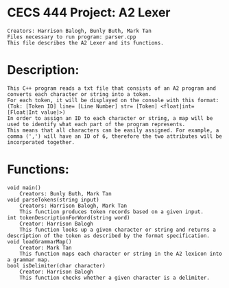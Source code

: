 # CECS 444 Project: A2 Lexer
    Creators: Harrison Balogh, Bunly Buth, Mark Tan
    Files necessary to run program: parser.cpp
    This file describes the A2 Lexer and its functions.

# Description:
    This C++ program reads a txt file that consists of an A2 program and converts each character or string into a token.
    For each token, it will be displayed on the console with this format: (Tok: [Token ID] line= [Line Number] str= [Token] <float|int= [Float|Int value]>)
    In order to assign an ID to each character or string, a map will be used to identify what each part of the program represents.
    This means that all characters can be easily assigned. For example, a comma (',') will have an ID of 6, therefore the two attributes will be incorporated together.

# Functions:
    void main()
        Creators: Bunly Buth, Mark Tan
    void parseTokens(string input)
        Creators: Harrison Balogh, Mark Tan
        This function produces token records based on a given input.
    int tokenDescriptionForWord(string word)
        Creator: Harrison Balogh
        This function looks up a given character or string and returns a description of the token as described by the format specification.
    void loadGrammarMap()
        Creator: Mark Tan
        This function maps each character or string in the A2 lexicon into a grammar map.
    bool isDelimiter(char character)
        Creator: Harrison Balogh
        This function checks whether a given character is a delimiter.
